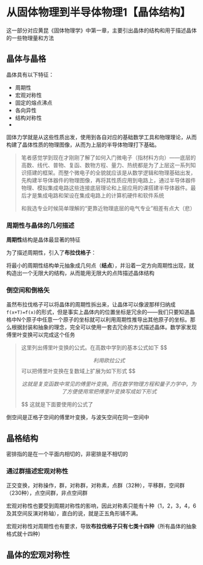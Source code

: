# 从固体物理到半导体物理1【晶体结构】

这一部分对应黄昆《固体物理学》中第一章，主要引出晶体的结构和用于描述晶体的一些物理量和方法

## 晶体与晶格

晶体具有以下特征：

* 周期性
* 宏观对称性
* 固定的熔点沸点
* 各向异性
* 结构对称性
* 

固体力学就是从这些性质出发，使用到各自对应的基础数学工具和物理理论，从而构建了晶体性质的物理图像，从而为上层的半导体物理打下基础。

> 笔者感觉学到现在才刚刚了解了如何入门微电子（指材料方向）——底层的高数、线代、普物、复函、数物方程、量力、热统都是为了上层这一系列知识搭建的框架。而整个微电子的全貌就应该是从数学逻辑和物理基础出发，先构建半导体器件的物理图像，再将其性质应用到电路上，通过半导体器件物理、模拟集成电路这些连接底层理论和上层应用的课搭建半导体器件。最后才是集成电路和架设在集成电路上的计算机硬件和软件系统
>
> 和我选专业时候简单理解的“更靠近物理底层的电气专业”相差有点大（悲）

### 周期性与晶体的几何描述

**周期性**结构是晶体最显著的特征

为了描述周期性，引入了**布拉伐格子**：

将最小的周期性结构单元抽象成几何点（**结点**），并沿着一定方向周期性出现，就构造出一个无限大的结构，从而能用无限大的点阵描述晶体结构

### 倒空间和倒格矢

虽然布拉伐格子可以将晶体的周期性拆出来，让晶体可以像波那样归纳成`f(x+T)=f(x)`的形式，但是事实上晶体内的位置坐标是冗余的——我们只要知道晶格中N个原子中任意一个原子的坐标就可以利用周期性推导出其他原子的坐标。那么根据封装和抽象的理念，完全可以使用一套去冗余的方式描述晶体。数学家发现傅里叶变换可以完成这个任务

> 这里列出傅里叶变换的公式。在高数中学到的基本公式如下
> $$
> 
> $$
> 利用欧拉公式$$可以把傅里叶变换在复数域上扩展为如下形式
> $$
> 
> $$
> 这就是复变函数中常见的傅里叶变换。而在数学物理方程和量子力学中，为了方便使用常把傅里叶变换写成如下形式
> $$
> 
> $$
> 这就是下面要使用的公式了





倒空间是正格子空间的傅里叶变换，与波矢空间在同一空间中







## 晶格结构









密排指的是在一个平面内相切的，非密排是不相切的





### 通过群描述宏观对称性

正交变换，对称操作，群，对称群，对称素，点群（32种），平移群，空间群（230种），点空间群，非点空间群

宏观对称性也要受到周期对称性的影响，因此对称素只能有十种（1，2，3，4，6及其空间反演对称轴），直白的说，就是正五角形铺不满。

宏观对称性对周期性也有要求，导致**布拉伐格子只有七类十四种**（所有晶体的抽象格式就十四种）

















## 晶体的宏观对称性














